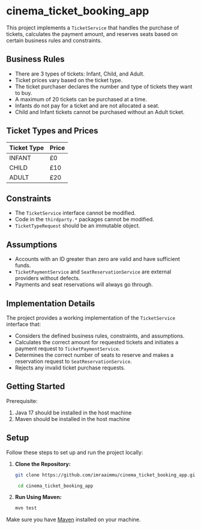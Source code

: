 # cinema_ticket_booking_app
This project implements a `TicketService` that handles the purchase of tickets, calculates the payment amount, and reserves seats based on certain business rules and constraints.

## Business Rules

- There are 3 types of tickets: Infant, Child, and Adult.
- Ticket prices vary based on the ticket type.
- The ticket purchaser declares the number and type of tickets they want to buy.
- A maximum of 20 tickets can be purchased at a time.
- Infants do not pay for a ticket and are not allocated a seat.
- Child and Infant tickets cannot be purchased without an Adult ticket.

## Ticket Types and Prices

| Ticket Type | Price   |
| ------------| ------- |
| INFANT      | £0      |
| CHILD       | £10     |
| ADULT       | £20     |

## Constraints

- The `TicketService` interface cannot be modified.
- Code in the `thirdparty.*` packages cannot be modified.
- `TicketTypeRequest` should be an immutable object.

## Assumptions

- Accounts with an ID greater than zero are valid and have sufficient funds.
- `TicketPaymentService` and `SeatReservationService` are external providers without defects.
- Payments and seat reservations will always go through.

## Implementation Details

The project provides a working implementation of the `TicketService` interface that:

- Considers the defined business rules, constraints, and assumptions.
- Calculates the correct amount for requested tickets and initiates a payment request to `TicketPaymentService`.
- Determines the correct number of seats to reserve and makes a reservation request to `SeatReservationService`.
- Rejects any invalid ticket purchase requests.

## Getting Started

Prerequisite:

1. Java 17 should be installed in the host machine
2. Maven should be installed in the host machine

## Setup

Follow these steps to set up and run the project locally:

1. **Clone the Repository:**

    ```bash
    git clone https://github.com/imraaimmu/cinema_ticket_booking_app.git
    ```
   ```bash
    cd cinema_ticket_booking_app
   ```

2. **Run Using Maven:**

    ```bash
    mvn test
    ```

Make sure you have [Maven](https://maven.apache.org/) installed on your machine.
